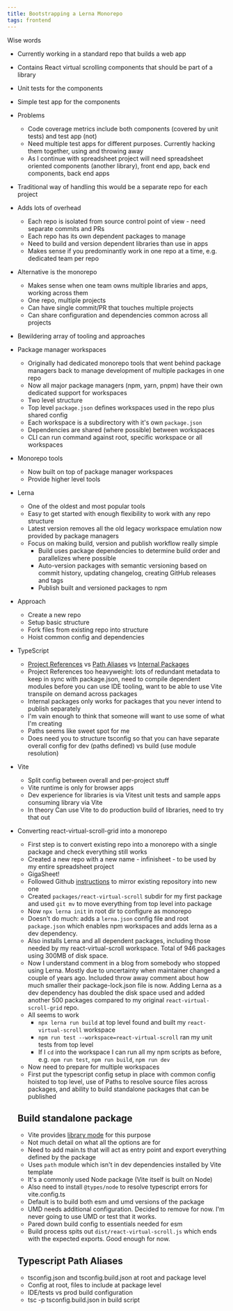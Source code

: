 ```yaml
---
title: Bootstrapping a Lerna Monorepo
tags: frontend
---
```


Wise words

* Currently working in a standard repo that builds a web app
* Contains React virtual scrolling components that should be part of a library
* Unit tests for the components
* Simple test app for the components
* Problems
  * Code coverage metrics include both components (covered by unit tests) and test app (not)
  * Need multiple test apps for different purposes. Currently hacking them together, using and throwing away
  * As I continue with spreadsheet project will need spreadsheet oriented components (another library), front end app, back end components, back end apps
* Traditional way of handling this would be a separate repo for each project
* Adds lots of overhead
  * Each repo is isolated from source control point of view - need separate commits and PRs
  * Each repo has its own dependent packages to manage
  * Need to build and version dependent libraries than use in apps
  * Makes sense if you predominantly work in one repo at a time, e.g. dedicated team per repo
* Alternative is the monorepo
  * Makes sense when one team owns multiple libraries and apps, working across them
  * One repo, multiple projects
  * Can have single commit/PR that touches multiple projects
  * Can share configuration and dependencies common across all projects
* Bewildering array of tooling and approaches
* Package manager workspaces
  * Originally had dedicated monorepo tools that went behind package managers back to manage development of multiple packages in one repo
  * Now all major package managers (npm, yarn, pnpm) have their own dedicated support for workspaces
  * Two level structure
  * Top level `package.json` defines workspaces used in the repo plus shared config
  * Each workspace is a subdirectory with it's own `package.json`
  * Dependencies are shared (where possible) between workspaces
  * CLI can run command against root, specific workspace or all workspaces
* Monorepo tools
  * Now built on top of package manager workspaces
  * Provide higher level tools
* Lerna
  * One of the oldest and most popular tools
  * Easy to get started with enough flexibility to work with any repo structure
  * Latest version removes all the old legacy workspace emulation now provided by package managers
  * Focus on making build, version and publish workflow really simple
    * Build uses package dependencies to determine build order and parallelizes where possible
    * Auto-version packages with semantic versioning based on commit history, updating changelog, creating GitHub releases and tags
    * Publish built and versioned packages to npm
* Approach
  * Create a new repo
  * Setup basic structure
  * Fork files from existing repo into structure
  * Hoist common config and dependencies
* TypeScript
  * [Project References](https://moonrepo.dev/docs/guides/javascript/typescript-project-refs) vs [Path Aliases](https://medium.com/@NiGhTTraX/how-to-set-up-a-typescript-monorepo-with-lerna-c6acda7d4559) vs [Internal Packages](https://turbo.build/blog/you-might-not-need-typescript-project-references)
  * Project References too heavyweight: lots of redundant metadata to keep in sync with package.json, need to compile dependent modules before you can use IDE tooling, want to be able to use Vite transpile on demand across packages
  * Internal packages only works for packages that you never intend to publish separately
  * I'm vain enough to think that someone will want to use some of what I'm creating
  * Paths seems like sweet spot for me
  * Does need you to structure tsconfig so that you can have separate overall config for dev (paths defined) vs build (use module resolution)
* Vite
  * Split config between overall and per-project stuff
  * Vite runtime is only for browser apps
  * Dev experience for libraries is via Vitest unit tests and sample apps consuming library via Vite
  * In theory Can use Vite to do production build of libraries, need to try that out
* Converting react-virtual-scroll-grid into a monorepo
  * First step is to convert existing repo into a monorepo with a single package and check everything still works
  * Created a new repo with a new name - infinisheet - to be used by my entire spreadsheet project
  * GigaSheet!
  * Followed Github [instructions](https://docs.github.com/en/repositories/creating-and-managing-repositories/duplicating-a-repository) to mirror existing repository into new one
  * Created `packages/react-virtual-scroll` subdir for my first package and used `git mv` to move everything from top level into package
  * Now `npx lerna init` in root dir to configure as monorepo
  * Doesn't do much: adds a `lerna.json` config file and root `package.json` which enables npm workspaces and adds lerna as a dev dependency.
  * Also installs Lerna and all dependent packages, including those needed by my react-virtual-scroll workspace. Total of 946 packages using 300MB of disk space. 
  * Now I understand comment in a blog from somebody who stopped using Lerna. Mostly due to uncertainty when maintainer changed a couple of years ago. Included throw away comment about how much smaller their package-lock.json file is now. Adding Lerna as a dev dependency has doubled the disk space used and added another 500 packages compared to my original `react-virtual-scroll-grid` repo. 
  * All seems to work
    * `npx lerna run build` at top level found and built my `react-virtual-scroll` workspace
    * `npm run test --workspace=react-virtual-scroll` ran my unit tests from top level
    * If I `cd` into the workspace I can run all my npm scripts as before, e.g. `npm run test`, `npm run build`, `npm run dev`
  * Now need to prepare for multiple workspaces
  * First put the typescript config setup in place with common config hoisted to top level, use of Paths to resolve source files across packages, and ability to build standalone packages that can be published
  
  ## Build standalone package

  * Vite provides [library mode](https://vitejs.dev/guide/build.html#library-mode) for this purpose
  * Not much detail on what all the options are for
  * Need to add main.ts that will act as entry point and export everything defined by the package
  * Uses `path` module which isn't in dev dependencies installed by Vite template
  * It's a commonly used Node package (Vite itself is built on Node)
  * Also need to install `@types/node` to resolve typescript errors for vite.config.ts
  * Default is to build both esm and umd versions of the package
  * UMD needs additional configuration. Decided to remove for now. I'm never going to use UMD or test that it works.
  * Pared down build config to essentials needed for esm
  * Build process spits out `dist/react-virtual-scroll.js` which ends with the expected exports. Good enough for now.

  ## Typescript Path Aliases

  * tsconfig.json and tsconfig.build.json at root and package level
  * Config at root, files to include at package level
  * IDE/tests vs prod build configuration
  * tsc -p tsconfig.build.json in build script
  